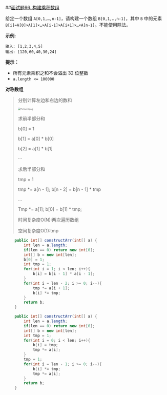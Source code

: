 ##[面试题66. 构建乘积数组](https://leetcode-cn.com/problems/gou-jian-cheng-ji-shu-zu-lcof/)

给定一个数组 `A[0,1,…,n-1]`，请构建一个数组 `B[0,1,…,n-1]`，其中 `B` 中的元素 `B[i]=A[0]×A[1]×…×A[i-1]×A[i+1]×…×A[n-1]`。不能使用除法。

**示例:**

```
输入: [1,2,3,4,5]
输出: [120,60,40,30,24]
```

**提示：**

- 所有元素乘积之和不会溢出 32 位整数
- `a.length <= 100000`

**对称数组**

> 分别计算左边和右边的数和
>
> <img src="https://pic.leetcode-cn.com/2e5cb4f660172883080611327f9bba1c4d23fce718f0ecce11595fade38423b3-Picture1.png" alt="Picture1.png" style="zoom:48%;" />
>
> 求前半部分和
>
> b[0] = 1
>
> b[1] = a[0] * b[0]
>
> b[2] = a[1] * b[1]
>
> ···
>
> 求后半部分和
>
> tmp = 1
>
>  tmp *= a[n - 1]; b[n - 2] = b[n - 1] * tmp
>
> ...
>
> Tmp *= a[1]; b[0] = b[1] * tmp;
>
> 时间复杂度O(N):两次遍历数组
>
> 空间复杂度O(1):tmp

```java
    public int[] constructArr(int[] a) {
        int len = a.length;
        if(len == 0) return new int[0];
        int[] b = new int[len];
        b[0] = 1;
        int tmp = 1;
        for(int i = 1; i < len; i++){
            b[i] = b[i - 1] * a[i - 1];
        }
        for(int i = len - 2; i >= 0; i--){
            tmp *= a[i + 1];
            b[i] *= tmp;
        }
        return b;
    }
```

```java
    public int[] constructArr(int[] a) {
        int len = a.length;
        if(len == 0) return new int[0];
        int[] b = new int[len];
        int tmp = 1;
        for(int i = 0; i < len; i++){
            b[i] = tmp;
            tmp *= a[i];
        }
        tmp = 1;
        for(int i = len - 1; i >= 0; i--){
            b[i] *= tmp;
            tmp *= a[i];
        }
        return b;
    }
```


